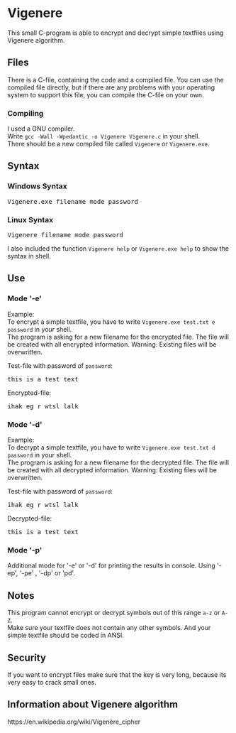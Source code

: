 <h1>Vigenere</h1>
<p>This small C-program is able to encrypt and decrypt simple textfiles using Vigenere algorithm.</p>

<h2>Files</h2>
<p>There is a C-file, containing the code and a compiled file. You can use the compiled file directly, but if there are any problems with your operating system to support this file, you can compile the C-file on your own.</p>

<h3>Compiling</h3>
<p>I used a GNU compiler.<br>
Write <code>gcc -Wall -Wpedantic -o Vigenere Vigenere.c</code> in your shell.<br>
There should be a new compiled file called <code>Vigenere</code> or <code>Vigenere.exe</code>.</p>


<h2>Syntax</h2>
<h3>Windows Syntax</h3>
<pre>Vigenere.exe filename mode password</pre>
<h3>Linux Syntax</h3>
<pre>Vigenere filename mode password</pre>

<p>I also included the function <code>Vigenere help</code> or <code>Vigenere.exe help</code> to show the syntax in shell.</p>

<h2>Use</h2>
<h3>Mode '-e'</h3>
<p>Example:<br>
To encrypt a simple textfile, you have to write <code>Vigenere.exe test.txt e password</code> in your shell.<br>
The program is asking for a new filename for the encrypted file.
The file will be created with all encrypted information. Warning: Existing files will be overwritten.

Test-file with password of <code>password</code>:

<pre>this is a test text</pre>

Encrypted-file:

<pre>ihak eg r wtsl lalk</pre>
</p>
<h3>Mode '-d'</h3>
<p>Example:<br>
To decrypt a simple textfile, you have to write <code>Vigenere.exe test.txt d password</code> in your shell.<br>
The program is asking for a new filename for the decrypted file.
The file will be created with all decrypted information. Warning: Existing files will be overwritten.

Test-file with password of <code>password</code>:

<pre>ihak eg r wtsl lalk</pre>

Decrypted-file:

<pre>this is a test text</pre>
</p>
<h3>Mode '-p'</h3>
<p>Additional mode for '-e' or '-d' for printing the results in console. Using '-ep', '-pe' , '-dp' or 'pd'.</p>

<h2>Notes</h2>
<p>This program cannot encrypt or decrypt symbols out of this range <code>a-z</code> or <code>A-Z</code>.<br>
Make sure your textfile does not contain any other symbols. And your simple textfile should be coded in ANSI.</p>

<h2>Security</h2>
<p>If you want to encrypt files make sure that the key is very long, because its very easy to crack small ones.</p>

<h2>Information about Vigenere algorithm</h2>
<p>https://en.wikipedia.org/wiki/Vigenère_cipher</p>
